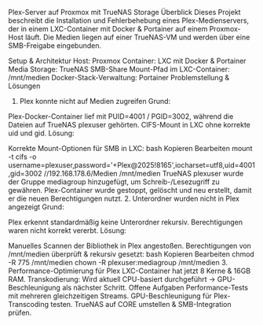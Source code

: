 Plex-Server auf Proxmox mit TrueNAS Storage
Überblick
Dieses Projekt beschreibt die Installation und Fehlerbehebung eines Plex-Medienservers, der in einem LXC-Container mit Docker & Portainer auf einem Proxmox-Host läuft. Die Medien liegen auf einer TrueNAS-VM und werden über eine SMB-Freigabe eingebunden.

Setup & Architektur
Host: Proxmox
Container: LXC mit Docker & Portainer
Media Storage: TrueNAS SMB-Share
Mount-Pfad im LXC-Container: /mnt/medien
Docker-Stack-Verwaltung: Portainer
Problemstellung & Lösungen
1. Plex konnte nicht auf Medien zugreifen
Grund:

Plex-Docker-Container lief mit PUID=4001 / PGID=3002, während die Dateien auf TrueNAS plexuser gehörten.
CIFS-Mount in LXC ohne korrekte uid und gid.
Lösung:

Korrekte Mount-Optionen für SMB in LXC:
bash
Kopieren
Bearbeiten
mount -t cifs -o username=plexuser,password='+Plex@2025!8165',iocharset=utf8,uid=4001,gid=3002 //192.168.178.6/Medien /mnt/medien
TrueNAS plexuser wurde der Gruppe mediagroup hinzugefügt, um Schreib-/Lesezugriff zu gewähren.
Plex-Container wurde gestoppt, gelöscht und neu erstellt, damit er die neuen Berechtigungen nutzt.
2. Unterordner wurden nicht in Plex angezeigt
Grund:

Plex erkennt standardmäßig keine Unterordner rekursiv.
Berechtigungen waren nicht korrekt vererbt.
Lösung:

Manuelles Scannen der Bibliothek in Plex angestoßen.
Berechtigungen von /mnt/medien überprüft & rekursiv gesetzt:
bash
Kopieren
Bearbeiten
chmod -R 775 /mnt/medien
chown -R plexuser:mediagroup /mnt/medien
3. Performance-Optimierung für Plex
LXC-Container hat jetzt 8 Kerne & 16GB RAM.
Transkodierung: Wird aktuell CPU-basiert durchgeführt → GPU-Beschleunigung als nächster Schritt.
Offene Aufgaben
Performance-Tests mit mehreren gleichzeitigen Streams.
GPU-Beschleunigung für Plex-Transcoding testen.
TrueNAS auf CORE umstellen & SMB-Integration prüfen.
